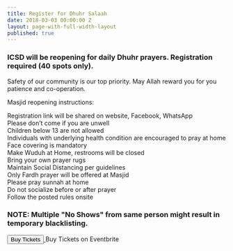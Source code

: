 ```yaml
---
title: Register for Dhuhr Salaah
date: 2018-03-03 00:00:00 Z
layout: page-with-full-width-layout
published: true
---
```


### ICSD will be reopening for daily Dhuhr prayers. Registration required (40 spots only).

Safety of our community is our top priority. May Allah reward you for you patience and co-operation.

Masjid reopening instructions:

Registration link will be shared on website, Facebook, WhatsApp  
Please don’t come if you are unwell  
Children below 13 are not allowed  
Individuals with underlying health condition are encouraged to pray at home  
Face covering is mandatory  
Make Wuduh at Home, restrooms will be closed  
Bring your own prayer rugs  
Maintain Social Distancing per guidelines  
Only Fardh  prayer will be offered at Masjid  
Please pray sunnah at home  
Do not socialize before or after prayer  
Follow the posted rules onsite  

### NOTE: Multiple "No Shows" from same person might result in temporary blacklisting.

<!-- Noscript content for added SEO -->
<noscript><a href="https://www.eventbrite.com/e/tuesday-06092020-dhuhr-islamic-center-of-san-diego-40-spots-only-registration-108788068040" rel="noopener noreferrer" target="_blank"></noscript>
<!-- You can customize this button any way you like -->
<button id="eventbrite-widget-modal-trigger-108788068040" type="button">Buy Tickets</button>
<noscript></a>Buy Tickets on Eventbrite</noscript>

<script src="https://www.eventbrite.com/static/widgets/eb_widgets.js"></script>

<script type="text/javascript">
    var exampleCallback = function() {
        console.log('Order complete!');
    };

    window.EBWidgets.createWidget({
        widgetType: 'checkout',
        eventId: '108788068040',
        modal: true,
        modalTriggerElementId: 'eventbrite-widget-modal-trigger-108788068040',
        onOrderComplete: exampleCallback
    });
</script>

